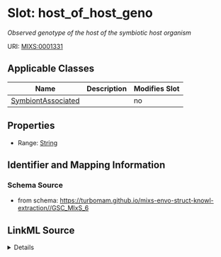 # Slot: host_of_host_geno


_Observed genotype of the host of the symbiotic host organism_



URI: [MIXS:0001331](https://w3id.org/mixs/0001331)



<!-- no inheritance hierarchy -->




## Applicable Classes

| Name | Description | Modifies Slot |
| --- | --- | --- |
[SymbiontAssociated](SymbiontAssociated.md) |  |  no  |







## Properties

* Range: [String](String.md)





## Identifier and Mapping Information







### Schema Source


* from schema: https://turbomam.github.io/mixs-envo-struct-knowl-extraction//GSC_MIxS_6




## LinkML Source

<details>
```yaml
name: host_of_host_geno
description: Observed genotype of the host of the symbiotic host organism
title: host of the symbiotic host genotype
notes:
- host
- host.
- symbiosis
from_schema: https://turbomam.github.io/mixs-envo-struct-knowl-extraction//GSC_MIxS_6
rank: 1000
slot_uri: MIXS:0001331
multivalued: false
alias: host_of_host_geno
domain_of:
- SymbiontAssociated
range: string
required: false
recommended: false

```
</details>